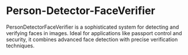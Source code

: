 # Person-Detector-FaceVerifier
PersonDetectorFaceVerifier is a sophisticated system for detecting and verifying faces in images. Ideal for applications like passport control and security, it combines advanced face detection with precise verification techniques.
